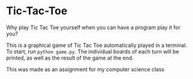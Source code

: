 # Tic-Tac-Toe
Why play Tic Tac Toe yourself when you can have a program play it for you?

This is a graphical game of Tic Tac Toe automatically played in a terminal. 
To start, run `python game.py`.
The individual boards of each turn will be printed, as well as the result of the game at the end.


This was made as an assignment for my computer science class
